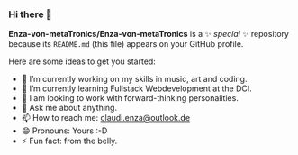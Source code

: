 ### Hi there 👋

**Enza-von-metaTronics/Enza-von-metaTronics** is a ✨ _special_ ✨ repository because its `README.md` (this file) appears on your GitHub profile.

Here are some ideas to get you started:

- 🔭 I’m currently working on my skills in music, art and coding.  
- 🌱 I’m currently learning Fullstack Webdevelopment at the DCI.
- 👯 I am looking to work with forward-thinking personalities.
- 💬 Ask me about anything.
- 📫 How to reach me: claudi.enza@outlook.de
- 😄 Pronouns: Yours :-D
- ⚡ Fun fact: from the belly.

